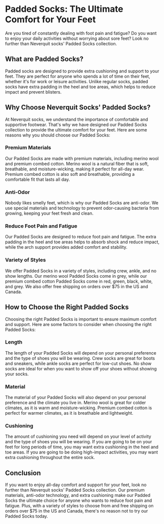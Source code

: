 # Padded Socks: The Ultimate Comfort for Your Feet

Are you tired of constantly dealing with foot pain and fatigue? Do you want to enjoy your daily activities without worrying about sore feet? Look no further than Neverquit socks' Padded Socks collection.

## What are Padded Socks?

Padded socks are designed to provide extra cushioning and support to your feet. They are perfect for anyone who spends a lot of time on their feet, whether it's for work or leisure activities. Unlike regular socks, padded socks have extra padding in the heel and toe areas, which helps to reduce impact and prevent blisters.

## Why Choose Neverquit Socks' Padded Socks?

At Neverquit socks, we understand the importance of comfortable and supportive footwear. That's why we have designed our Padded Socks collection to provide the ultimate comfort for your feet. Here are some reasons why you should choose our Padded Socks:

### Premium Materials

Our Padded Socks are made with premium materials, including merino wool and premium combed cotton. Merino wool is a natural fiber that is soft, breathable, and moisture-wicking, making it perfect for all-day wear. Premium combed cotton is also soft and breathable, providing a comfortable fit that lasts all day.

### Anti-Odor

Nobody likes smelly feet, which is why our Padded Socks are anti-odor. We use special materials and technology to prevent odor-causing bacteria from growing, keeping your feet fresh and clean.

### Reduce Foot Pain and Fatigue

Our Padded Socks are designed to reduce foot pain and fatigue. The extra padding in the heel and toe areas helps to absorb shock and reduce impact, while the arch support provides added comfort and stability.

### Variety of Styles

We offer Padded Socks in a variety of styles, including crew, ankle, and no show lengths. Our merino wool Padded Socks come in grey, while our premium combed cotton Padded Socks come in red, green, black, white, and grey. We also offer free shipping on orders over $75 in the US and Canada.

## How to Choose the Right Padded Socks

Choosing the right Padded Socks is important to ensure maximum comfort and support. Here are some factors to consider when choosing the right Padded Socks:

### Length

The length of your Padded Socks will depend on your personal preference and the type of shoes you will be wearing. Crew socks are great for boots and sneakers, while ankle socks are perfect for low-cut shoes. No show socks are ideal for when you want to show off your shoes without showing your socks.

### Material

The material of your Padded Socks will also depend on your personal preference and the climate you live in. Merino wool is great for colder climates, as it is warm and moisture-wicking. Premium combed cotton is perfect for warmer climates, as it is breathable and lightweight.

### Cushioning

The amount of cushioning you need will depend on your level of activity and the type of shoes you will be wearing. If you are going to be on your feet for long periods of time, you may want extra cushioning in the heel and toe areas. If you are going to be doing high-impact activities, you may want extra cushioning throughout the entire sock.

## Conclusion

If you want to enjoy all-day comfort and support for your feet, look no further than Neverquit socks' Padded Socks collection. Our premium materials, anti-odor technology, and extra cushioning make our Padded Socks the ultimate choice for anyone who wants to reduce foot pain and fatigue. Plus, with a variety of styles to choose from and free shipping on orders over $75 in the US and Canada, there's no reason not to try our Padded Socks today.